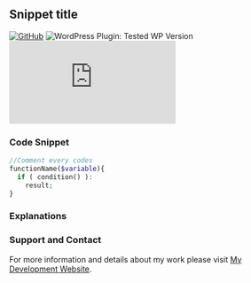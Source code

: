 ## Snippet title
[![GitHub](https://img.shields.io/github/license/dedewiweka/snippets?label=License&logoColor=brightgreen)](https://github.com/dedewiweka/snippets/blob/main/LICENSE) ![WordPress Plugin: Tested WP Version](https://img.shields.io/wordpress/plugin/tested/woocommerce) ![GitHub file size in bytes](https://img.shields.io/github/size/dedewiweka/snippets/snippets-template.md)
### Code Snippet

```php
//Comment every codes
functionName($variable){
  if ( condition() ):
    result;
}
```
### Explanations



### Support and Contact

For more information and details about my work please visit [My Development Website](https://dede.wiweka.com/development).
